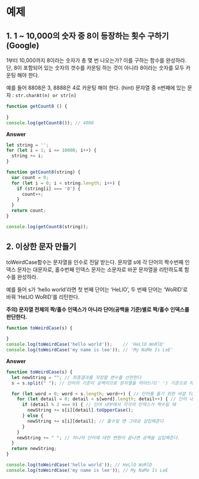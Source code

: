 # 예제

## 1. 1 ~ 10,000의 숫자 중 8이 등장하는 횟수 구하기 (Google)

1부터 10,000까지 8이라는 숫자가 총 몇 번 나오는가? 
이를 구하는 함수를 완성하라.
단, 8이 포함되어 있는 숫자의 갯수를 카운팅 하는 것이 아니라 8이라는 숫자를 모두 카운팅 해야 한다. 

예를 들어 8808은 3, 8888은 4로 카운팅 해야 한다.
(hint) 문자열 중 n번째에 있는 문자 : `str.charAt(n) or str[n]`

```javascript
function getCount8 () {
    
}
console.log(getCount8()); // 4000
```

**Answer**

```javascript
let string = '';
for (let i = 1; i <= 10000; i++) {
  string += i;
}

function getCount8(string) {
  var count = 0;
  for (let i = 0; i < string.length; i++) {
    if (string[i] === '8') {
      count++;
    }
  }
  return count;
}

console.log(getCount8(string));
```



## 2. 이상한 문자 만들기

toWeirdCase함수는 문자열을 인수로 전달 받는다. 
문자열 s에 각 단어의 짝수번째 인덱스 문자는 대문자로, 홀수번째 인덱스 문자는 소문자로 바꾼 문자열을 리턴하도록 함수를 완성하라.

예를 들어 s가 ‘hello world’라면 첫 번째 단어는 ‘HeLlO’, 두 번째 단어는 ‘WoRlD’로 바꿔 ‘HeLlO WoRlD’를 리턴한다.

**주의) 문자열 전체의 짝/홀수 인덱스가 아니라 단어(공백을 기준)별로 짝/홀수 인덱스를 판단한다.**

```javascript
function toWeirdCase(s) {
    
}
console.log(toWeirdCase('hello world'));    // 'HeLlO WoRlD'
console.log(toWeirdCase('my name is lee')); // 'My NaMe Is LeE'
```

**Answer**

```javascript
function toWeirdCase(s) {
  let newString = ""; // 최종결과를 저장할 변수를 선언한다
  s = s.split(" "); // 단어의 기준이 공백이므로 문자열을 띄어쓰기(' ') 기준으로 하나의 배열로 만든다.

  for (let word = 0; word < s.length; word++) { // 단어를 돌기 위한 바깥 for문을 실행한다 
    for (let detail = 0; detail < s[word].length; detail++) { // 단어 내부에서 각각의 단어에 접근한다
      if (detail % 2 === 0) { // 단어 내부에서 각각의 인덱스가 짝수일 때
        newString += s[i][detail].toUpperCase();
      } else {
        newString += s[i][detail]; // 홀수일 땐 그대로 삽입해준다
      }
    }
    newString += " "; // 하나의 단어에 대한 변환이 끝나면 공백을 삽입해준다.
  }
  return newString;
}

console.log(toWeirdCase('hello world')); // HeLlO WoRlD 
console.log(toWeirdCase('my name is lee')); // My NaMe Is LeE 
```

